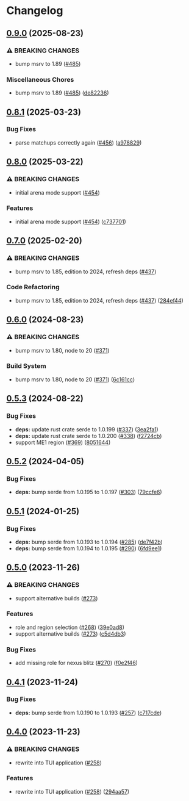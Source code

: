 # Changelog

## [0.9.0](https://github.com/kade-robertson/uggo/compare/ugg-types-v0.8.1...ugg-types-v0.9.0) (2025-08-23)


### ⚠ BREAKING CHANGES

* bump msrv to 1.89 ([#485](https://github.com/kade-robertson/uggo/issues/485))

### Miscellaneous Chores

* bump msrv to 1.89 ([#485](https://github.com/kade-robertson/uggo/issues/485)) ([de82236](https://github.com/kade-robertson/uggo/commit/de82236a173aedd48f854f0bd644f62cfb9bf776))

## [0.8.1](https://github.com/kade-robertson/uggo/compare/ugg-types-v0.8.0...ugg-types-v0.8.1) (2025-03-23)


### Bug Fixes

* parse matchups correctly again ([#456](https://github.com/kade-robertson/uggo/issues/456)) ([a978829](https://github.com/kade-robertson/uggo/commit/a97882950dcf457a68da98a64c443699a8c65a09))

## [0.8.0](https://github.com/kade-robertson/uggo/compare/ugg-types-v0.7.0...ugg-types-v0.8.0) (2025-03-22)


### ⚠ BREAKING CHANGES

* initial arena mode support ([#454](https://github.com/kade-robertson/uggo/issues/454))

### Features

* initial arena mode support ([#454](https://github.com/kade-robertson/uggo/issues/454)) ([c737701](https://github.com/kade-robertson/uggo/commit/c73770130e08c396d97807f0bd00ce273ba6813b))

## [0.7.0](https://github.com/kade-robertson/uggo/compare/ugg-types-v0.6.0...ugg-types-v0.7.0) (2025-02-20)


### ⚠ BREAKING CHANGES

* bump msrv to 1.85, edition to 2024, refresh deps ([#437](https://github.com/kade-robertson/uggo/issues/437))

### Code Refactoring

* bump msrv to 1.85, edition to 2024, refresh deps ([#437](https://github.com/kade-robertson/uggo/issues/437)) ([284ef44](https://github.com/kade-robertson/uggo/commit/284ef44815879548a24b81b4ac64246208fbebae))

## [0.6.0](https://github.com/kade-robertson/uggo/compare/ugg-types-v0.5.3...ugg-types-v0.6.0) (2024-08-23)


### ⚠ BREAKING CHANGES

* bump msrv to 1.80, node to 20 ([#371](https://github.com/kade-robertson/uggo/issues/371))

### Build System

* bump msrv to 1.80, node to 20 ([#371](https://github.com/kade-robertson/uggo/issues/371)) ([6c161cc](https://github.com/kade-robertson/uggo/commit/6c161cc626f7030726a6b168b780ade9b9866eb5))

## [0.5.3](https://github.com/kade-robertson/uggo/compare/ugg-types-v0.5.2...ugg-types-v0.5.3) (2024-08-22)


### Bug Fixes

* **deps:** update rust crate serde to 1.0.199 ([#337](https://github.com/kade-robertson/uggo/issues/337)) ([3ea2fa1](https://github.com/kade-robertson/uggo/commit/3ea2fa1f2a43d9bb0c508f7fae5d07556a352d07))
* **deps:** update rust crate serde to 1.0.200 ([#338](https://github.com/kade-robertson/uggo/issues/338)) ([f2724cb](https://github.com/kade-robertson/uggo/commit/f2724cb2585203449183dc5866b47a762220402b))
* support ME1 region ([#369](https://github.com/kade-robertson/uggo/issues/369)) ([8051644](https://github.com/kade-robertson/uggo/commit/805164496cb9fcc1850e5de171a50a8a4413f021))

## [0.5.2](https://github.com/kade-robertson/uggo/compare/ugg-types-v0.5.1...ugg-types-v0.5.2) (2024-04-05)


### Bug Fixes

* **deps:** bump serde from 1.0.195 to 1.0.197 ([#303](https://github.com/kade-robertson/uggo/issues/303)) ([79ccfe6](https://github.com/kade-robertson/uggo/commit/79ccfe67af0538de81e9a75c556bf4d13112f17d))

## [0.5.1](https://github.com/kade-robertson/uggo/compare/ugg-types-v0.5.0...ugg-types-v0.5.1) (2024-01-25)


### Bug Fixes

* **deps:** bump serde from 1.0.193 to 1.0.194 ([#285](https://github.com/kade-robertson/uggo/issues/285)) ([de7f42b](https://github.com/kade-robertson/uggo/commit/de7f42bbe9f09490bd57888d681ea4a24b7bdc6a))
* **deps:** bump serde from 1.0.194 to 1.0.195 ([#290](https://github.com/kade-robertson/uggo/issues/290)) ([6fd9ee1](https://github.com/kade-robertson/uggo/commit/6fd9ee11aa47db8d0931926a78d66901819c0e14))

## [0.5.0](https://github.com/kade-robertson/uggo/compare/ugg-types-v0.4.1...ugg-types-v0.5.0) (2023-11-26)


### ⚠ BREAKING CHANGES

* support alternative builds ([#273](https://github.com/kade-robertson/uggo/issues/273))

### Features

* role and region selection ([#268](https://github.com/kade-robertson/uggo/issues/268)) ([39e0ad8](https://github.com/kade-robertson/uggo/commit/39e0ad8ee26cc61faa2f28371ca0f2189c10e153))
* support alternative builds ([#273](https://github.com/kade-robertson/uggo/issues/273)) ([c5d4db3](https://github.com/kade-robertson/uggo/commit/c5d4db3c55994aa6b221b720b0132c9ac02462bd))


### Bug Fixes

* add missing role for nexus blitz ([#270](https://github.com/kade-robertson/uggo/issues/270)) ([f0e2f46](https://github.com/kade-robertson/uggo/commit/f0e2f469dd81adb0b25e3d5dbaf8bf74d499c037))

## [0.4.1](https://github.com/kade-robertson/uggo/compare/ugg-types-v0.4.0...ugg-types-v0.4.1) (2023-11-24)


### Bug Fixes

* **deps:** bump serde from 1.0.190 to 1.0.193 ([#257](https://github.com/kade-robertson/uggo/issues/257)) ([c717cde](https://github.com/kade-robertson/uggo/commit/c717cde2d0d3f1c26fb3e5df02a27bf65fc2b779))

## [0.4.0](https://github.com/kade-robertson/uggo/compare/ugg-types-v0.3.0...ugg-types-v0.4.0) (2023-11-23)


### ⚠ BREAKING CHANGES

* rewrite into TUI application ([#258](https://github.com/kade-robertson/uggo/issues/258))

### Features

* rewrite into TUI application ([#258](https://github.com/kade-robertson/uggo/issues/258)) ([294aa57](https://github.com/kade-robertson/uggo/commit/294aa57a0256545ba730c2b9751582bd1afb952f))
